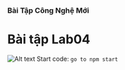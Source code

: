 ### Bài Tập Công Nghệ Mới
# Bài tập Lab04
![Alt text](https://i.imgur.com/LFAYNjA.png)
Start code: `go to npm start`


